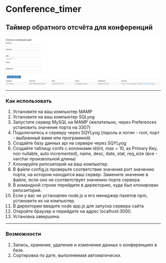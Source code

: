 # Conference_timer
## Таймер обратного отсчёта для конференций
![screenshot of working window](https://raw.githubusercontent.com/The-One-Who-Speaks-and-Depicts/conference_timer/master/screen.png)

<hr>

### Как использовать
1. Установите на ваш компьютер MAMP <br>
2. Установите на ваш компьютер SQLyog <br>
3. Запустите сервер MySQL на MAMP (желательно, через Preferences установить значение порта на 3307) <br>
4. Подключитесь к серверу через SQYLyog (пароль и логин - root, порт - выбранный вами или программой) <br>
5. Создайте базу данных api на сервере через SQYLyog <br>
6. Создайте таблицу confs с колонками id(int, max = 10, as Primary Key, non nullable, auto incremented), name, desc, date, stat, req_size (все - varchar произвольной длины) <br>
7. Клонируйте репозиторий на ваш компьютер.<br>
8. В файле config.js проверьте соответствие значения port значению порта, на котором находится ваш сервер. Замените значение в файле, если оно не соответствует значению порта сервера.<br>
9. В командной строке перейдите в директорию, куда был клонирован репозиторий.<br>
10. Если у вас не установлен node.js и его менеджер пакетов npm, установите их на компьютер.<br>
11. В директории введите node app.js для запуска сервера сайта<br>
12. Откройте браузер и перейдите на адрес localhost:3000.<br>
13. Установка завершена.<br>
<hr>

### Возможности
1. Запись, хранение, удаление и изменение данных о конференциях в базе.<br>
2. Сортировка по дате, выполняемая автоматически.<br>
